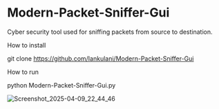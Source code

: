 # Modern-Packet-Sniffer-Gui
Cyber security tool used for sniffing packets from source to destination.   

How to install

 git clone https://github.com/Iankulani/Modern-Packet-Sniffer-Gui

 How to run 

  python Modern-Packet-Sniffer-Gui.py

![Screenshot_2025-04-09_22_44_46](https://github.com/user-attachments/assets/39f84589-de1a-4a09-940b-6ade9daf3915)
